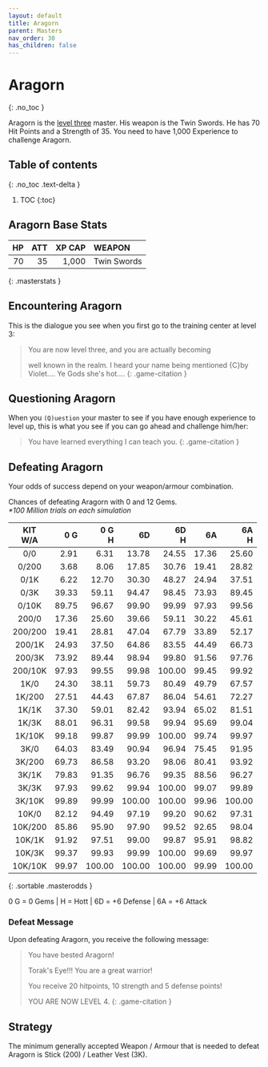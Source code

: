 ```yaml
---
layout: default
title: Aragorn
parent: Masters
nav_order: 30
has_children: false
---
```

# Aragorn
{: .no_toc }

Aragorn is the [level three](/lord/levels/level3/) master. His weapon is the Twin Swords. He has 70 Hit Points and a Strength of 35. You need to have 1,000 Experience to challenge Aragorn.

## Table of contents
{: .no_toc .text-delta }

1. TOC
{:toc}

## Aragorn Base Stats

| HP | ATT | XP CAP | WEAPON      | 
|---:|----:|-------:|:------------|
| 70 |  35 |  1,000 | Twin Swords | 
{: .masterstats }
  
## Encountering Aragorn

This is the dialogue you see when you first go to the training center at level 3:

> You are now level three, and you are actually becoming
> 
> well known in the realm. I heard your name being mentioned {C}by Violet.... Ye Gods she's hot....
{: .game-citation }

## Questioning Aragorn

When you `(Q)uestion` your master to see if you have enough experience to level up, this is what you see if you can go ahead and challenge him/her:

> You have learned everything I can teach you.
{: .game-citation }

## Defeating Aragorn

Your odds of success depend on your weapon/armour combination.

Chances of defeating Aragorn with 0 and 12 Gems.<br><span class="oddsinfo">*\*100 Million trials on each simulation*</span>

| KIT<br>W/A | 0 G<br> | 0 G<br>H | 6D<br> | 6D<br>H | 6A<br> | 6A<br>H |
|:----------:|--------:|---------:|-------:|--------:|-------:|--------:|
| 0/0        |    2.91 |     6.31 |  13.78 |   24.55 |  17.36 |   25.60 |
| 0/200      |    3.68 |     8.06 |  17.85 |   30.76 |  19.41 |   28.82 |
| 0/1K       |    6.22 |    12.70 |  30.30 |   48.27 |  24.94 |   37.51 |
| 0/3K       |   39.33 |    59.11 |  94.47 |   98.45 |  73.93 |   89.45 |
| 0/10K      |   89.75 |    96.67 |  99.90 |   99.99 |  97.93 |   99.56 |
| 200/0      |   17.36 |    25.60 |  39.66 |   59.11 |  30.22 |   45.61 |
| 200/200    |   19.41 |    28.81 |  47.04 |   67.79 |  33.89 |   52.17 |
| 200/1K     |   24.93 |    37.50 |  64.86 |   83.55 |  44.49 |   66.73 |
| 200/3K     |   73.92 |    89.44 |  98.94 |   99.80 |  91.56 |   97.76 |
| 200/10K    |   97.93 |    99.55 |  99.98 |  100.00 |  99.45 |   99.92 |
| 1K/0       |   24.30 |    38.11 |  59.73 |   80.49 |  49.79 |   67.57 |
| 1K/200     |   27.51 |    44.43 |  67.87 |   86.04 |  54.61 |   72.27 |
| 1K/1K      |   37.30 |    59.01 |  82.42 |   93.94 |  65.02 |   81.51 |
| 1K/3K      |   88.01 |    96.31 |  99.58 |   99.94 |  95.69 |   99.04 |
| 1K/10K     |   99.18 |    99.87 |  99.99 |  100.00 |  99.74 |   99.97 |
| 3K/0       |   64.03 |    83.49 |  90.94 |   96.94 |  75.45 |   91.95 |
| 3K/200     |   69.73 |    86.58 |  93.20 |   98.06 |  80.41 |   93.92 |
| 3K/1K      |   79.83 |    91.35 |  96.76 |   99.35 |  88.56 |   96.27 |
| 3K/3K      |   97.93 |    99.62 |  99.94 |  100.00 |  99.07 |   99.89 |
| 3K/10K     |   99.89 |    99.99 | 100.00 |  100.00 |  99.96 |  100.00 |
| 10K/0      |   82.12 |    94.49 |  97.19 |   99.20 |  90.62 |   97.31 |
| 10K/200    |   85.86 |    95.90 |  97.90 |   99.52 |  92.65 |   98.04 |
| 10K/1K     |   91.92 |    97.51 |  99.00 |   99.87 |  95.91 |   98.82 |
| 10K/3K     |   99.37 |    99.93 |  99.99 |  100.00 |  99.69 |   99.97 |
| 10K/10K    |   99.97 |   100.00 | 100.00 |  100.00 |  99.99 |  100.00 |
{: .sortable .masterodds }
  
<span class="table-footer">0 G = 0 Gems | H = Hott | 6D = +6 Defense | 6A = +6 Attack</span>

### Defeat Message

Upon defeating Aragorn, you receive the following message:

> You have bested Aragorn!
> 
> Torak's Eye!!! You are a great warrior!
> 
> You receive 20 hitpoints, 10 strength and 5 defense points!
> 
> YOU ARE NOW LEVEL 4.
{: .game-citation }

## Strategy

The minimum generally accepted Weapon / Armour that is needed to defeat Aragorn is Stick (200) / Leather Vest (3K).
